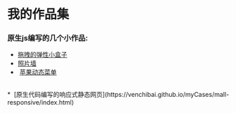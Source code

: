 # 我的作品集
### 原生js编写的几个小作品:
*  [拖拽的弹性小盒子](https://venchibai.github.io/myCases/CollidedSquare/index.html)<br>
*  [照片墙](https://venchibai.github.io/myCases/PhotoWall/index.html)<br>
*  [苹果动态菜单](https://venchibai.github.io/myCases/appleMenu/index.html)<br>
<br>
*  [原生代码编写的响应式静态网页](https://venchibai.github.io/myCases/mall-responsive/index.html)<br>
